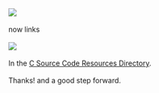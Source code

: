 <html><body><a href="http://www.cprogramming.com/"><img src="http://www.cprogramming.com/images/title.gif"></a><br><br>now links<br><br><a href="http://uthcode.sarovar.org"><img src="http://uthcode.sarovar.org/uthcode-logo.jpg"></a><br><br>In the <a href="http://www.cprogramming.com/cgi-bin/cdir/Cdirectory.cgi?action=Category&amp;CID=13&amp;Page=2">C Source Code Resources Directory</a>.<br><br>Thanks! and a good step forward.</body></html>